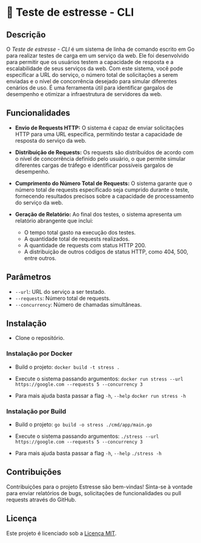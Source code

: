 <!-- Jonas Borges L Moraes -->
<!-- jonasleo92@yahoo.com.br -->

# 🚀 Teste de estresse - CLI

## Descrição

O _Teste de estresse - CLI_ é um sistema de linha de comando escrito em Go para realizar testes de carga em um serviço da web. Ele foi desenvolvido para permitir que os usuários testem a capacidade de resposta e a escalabilidade de seus serviços da web. Com este sistema, você pode especificar a URL do serviço, o número total de solicitações a serem enviadas e o nível de concorrência desejado para simular diferentes cenários de uso. É uma ferramenta útil para identificar gargalos de desempenho e otimizar a infraestrutura de servidores da web.

## Funcionalidades

- **Envio de Requests HTTP:** O sistema é capaz de enviar solicitações HTTP para uma URL específica, permitindo testar a capacidade de resposta do serviço da web.

- **Distribuição de Requests:** Os requests são distribuídos de acordo com o nível de concorrência definido pelo usuário, o que permite simular diferentes cargas de tráfego e identificar possíveis gargalos de desempenho.

- **Cumprimento do Número Total de Requests:** O sistema garante que o número total de requests especificado seja cumprido durante o teste, fornecendo resultados precisos sobre a capacidade de processamento do serviço da web.

- **Geração de Relatório:** Ao final dos testes, o sistema apresenta um relatório abrangente que inclui:
  - O tempo total gasto na execução dos testes.
  - A quantidade total de requests realizados.
  - A quantidade de requests com status HTTP 200.
  - A distribuição de outros códigos de status HTTP, como 404, 500, entre outros.

## Parâmetros

- `--url`: URL do serviço a ser testado.
- `--requests`: Número total de requests.
- `--concurrency`: Número de chamadas simultâneas.

## Instalação

- Clone o repositório.

### Instalação por Docker

- Build o projeto:
  `docker build -t stress .`

- Execute o sistema passando argumentos:
  `docker run stress --url https://google.com --requests 5 --concurrency 3`

- Para mais ajuda basta passar a flag `-h`, `--help`
  `docker run stress -h`

### Instalação por Build

- Build o projeto:
  `go build -o stress ./cmd/app/main.go`

- Execute o sistema passando argumentos:
  `./stress --url https://google.com --requests 5 --concurrency 3`

- Para mais ajuda basta passar a flag `-h`, `--help`
  `./stress -h`

## Contribuições

Contribuições para o projeto Estresse são bem-vindas! Sinta-se à vontade para enviar relatórios de bugs, solicitações de funcionalidades ou pull requests através do GitHub.

## Licença

Este projeto é licenciado sob a [Licença MIT](LICENSE).
